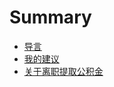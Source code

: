 # Summary

* [导言](README.md)
* [我的建议](wo-de-jian-yi.md)
* [关于离职提取公积金](guan-yu-li-zhi-ti-qu-gong-ji-jin.md)